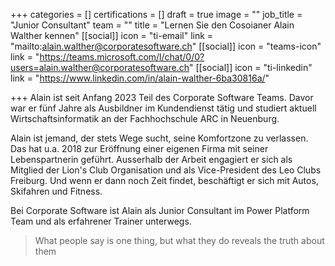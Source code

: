 +++
categories = []
certifications = []
draft = true
image = ""
job_title = "Junior Consultant"
team = ""
title = "Lernen Sie den Cosoianer Alain Walther kennen"
[[social]]
icon = "ti-email"
link = "mailto:alain.walther@corporatesoftware.ch"
[[social]]
icon = "teams-icon"
link = "https://teams.microsoft.com/l/chat/0/0?users=alain.walther@corporatesoftware.ch"
[[social]]
icon = "ti-linkedin"
link = "https://www.linkedin.com/in/alain-walther-6ba30816a/"

+++
Alain ist seit Anfang 2023 Teil des Corporate Software Teams. Davor war er fünf Jahre als Ausbildner im Kundendienst tätig und studiert aktuell Wirtschaftsinformatik an der Fachhochschule ARC in Neuenburg. 

Alain ist jemand, der stets Wege sucht, seine Komfortzone zu verlassen. Das hat u.a. 2018 zur Eröffnung einer eigenen Firma mit seiner Lebenspartnerin geführt. Ausserhalb der Arbeit engagiert er sich als Mitglied der Lion's Club Organisation und als Vice-President des Leo Clubs Freiburg. Und wenn er dann noch Zeit findet, beschäftigt er sich mit Autos, Skifahren und Fitness.

Bei Corporate Software ist Alain als Junior Consultant im Power Platform Team und als erfahrener Trainer unterwegs.

> What people say is one thing, but what they do reveals the truth about them